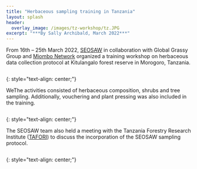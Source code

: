 ```yaml
---
title: "Herbaceous sampling training in Tanzania"
layout: splash
header:
  overlay_image: /images/tz-workshop/tz.JPG
excerpt: "***By Sally Archibald, March 2022***"
---
```


From 16th – 25th March 2022, [SEOSAW](https://seosaw.github.io/) in collaboration with Global Grassy Group and [Miombo Network](http://miombonetwork.org/) organized a training workshop on herbaceous data collection protocol at Kitulangalo forest reserve in Morogoro, Tanzania.

<figure style="width: 800px" class="align-left">
  <img src="{{ site.url }}{{ site.baseurl }}/images/tz-workshop/tz1.jpg" alt="">
</figure>
{: style="text-align: center;"}

WeThe activities consisted of herbaceous composition, shrubs and tree sampling. Additionally, vouchering and plant pressing was also included in the training.

<figure style="width: 800px" class="align-left">
  <img src="{{ site.url }}{{ site.baseurl }}/images/tz-workshop/tz2.jpg" alt="">
</figure>
{: style="text-align: center;"}

The SEOSAW team also held a meeting with the Tanzania Forestry Research Institute ([TAFORI](https://tafori.or.tz/)) to discuss the incorporation of the SEOSAW sampling protocol.

<figure style="width: 800px" class="align-left">
  <img src="{{ site.url }}{{ site.baseurl }}/images/tz-workshop/tz3.jpg" alt="">
</figure>
{: style="text-align: center;"}
